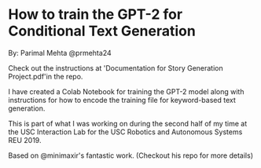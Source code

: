 How to train the GPT-2 for Conditional Text Generation
==================================================================

By: Parimal Mehta @prmehta24

Check out the instructions at 'Documentation for Story Generation Project.pdf'in the repo.

I have created a Colab Notebook for training the GPT-2 model along with instructions for how to encode the training file for keyword-based text generation.

This is part of what I was working on during the second half of my time at the USC Interaction Lab for the USC Robotics and Autonomous Systems REU 2019.

Based on @minimaxir's fantastic work. (Checkout his repo for more details)
